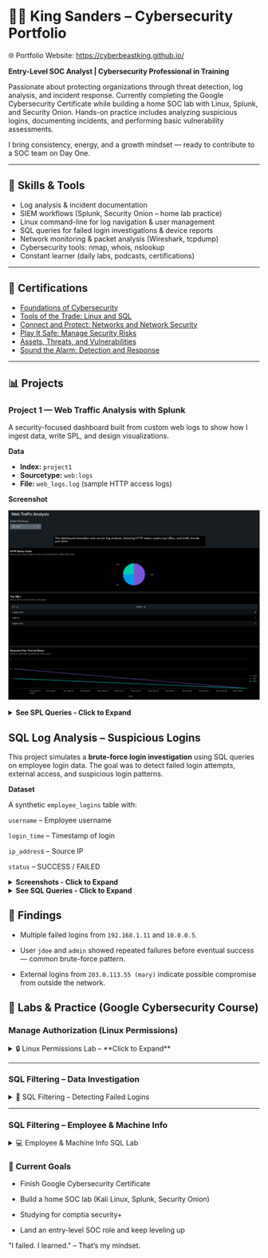 # 👋🏽 King Sanders – Cybersecurity Portfolio
🌐 Portfolio Website: https://cyberbeastking.github.io/

**Entry-Level SOC Analyst | Cybersecurity Professional in Training**

Passionate about protecting organizations through threat detection, log analysis, and incident response. Currently completing the Google Cybersecurity Certificate while building a home SOC lab with Linux, Splunk, and Security Onion. Hands-on practice includes analyzing suspicious logins, documenting incidents, and performing basic vulnerability assessments.

I bring consistency, energy, and a growth mindset — ready to contribute to a SOC team on Day One.

---

## 🧠 Skills & Tools
- Log analysis & incident documentation
- SIEM workflows (Splunk, Security Onion – home lab practice)
- Linux command-line for log navigation & user management
- SQL queries for failed login investigations & device reports
- Network monitoring & packet analysis (Wireshark, tcpdump)
- Cybersecurity tools: nmap, whois, nslookup
- Constant learner (daily labs, podcasts, certifications)

---

## 🔐 Certifications
- [Foundations of Cybersecurity](certifications/coursera-foundations-of-cybersecurity.pdf)
- [Tools of the Trade: Linux and SQL](certifications/coursera-tools-of-the-trade.pdf)
- [Connect and Protect: Networks and Network Security](certifications/coursera-connect-and-protect.pdf)
- [Play It Safe: Manage Security Risks](certifications/coursera-play-it-safe-manage-security-risks.pdf)
- [Assets, Threats, and Vulnerabilities](certifications/Coursera-Assets-Threats-and-Vulnerabilities.pdf)
- [Sound the Alarm: Detection and Response](certifications/Coursera-Sound-the-Alarm-Detection-and-Response.pdf)

---

## 📊 Projects

### Project 1 — Web Traffic Analysis with Splunk
A security-focused dashboard built from custom web logs to show how I ingest data, write SPL, and design visualizations.

**Data**
- **Index:** `project1`
- **Sourcetype:** `web:logs`
- **File:** `web_logs.log` (sample HTTP access logs)

**Screenshot**

![Web Traffic Analysis Dashboard](project/web-traffic-analysis.png)

<details>

**<summary>See SPL Queries - **Click to Expand**</summary>**

#### 1) HTTP Status Codes
```spl
index=project1 sourcetype=web:logs
| stats count by status
| sort - count
```
#### 2) Requests by URL
```sql
index=project1 sourcetype=web:logs
| stats count by url
| sort - count
```
#### 3) Requests Over Time by Status
```sql
index=project1 sourcetype=web:logs
| timechart span=10m count by status
```
#### 4) Top Source IPs
```sql
index=project1 sourcetype=web:logs
| stats count by src_ip
| sort - count
```
</details>

<h2>SQL Log Analysis – Suspicious Logins</h2>

This project simulates a **brute-force login investigation** using SQL queries on employee login data. The goal was to detect failed login attempts, external access, and suspicious login patterns.

**Dataset**

A synthetic `employee_logins` table with:

`username` – Employee username

`login_time` – Timestamp of login

`ip_addres`s – Source IP

`status` – SUCCESS / FAILED

<details>
  
**<summary>Screenshots - Click to Expand</summary>**

- ![Screenshot 1 – All login records](project/project2-sql-log_analysis/screenshot1.png)
- ![Screenshot 2 – External logins](project/project2-sql-log_analysis/screenshot2.png)
- ![Screenshot 3 – Failed → Success sequence](project/project2-sql-log_analysis/screenshot3.png)
- ![Screenshot 4 – Failed attempts per IP](project/project2-sql-log_analysis/screenshot4.png)
- ![Screenshot 5 – Logins over time (by hour)](project/project2-sql-log_analysis/screenshot5.png)
- ![Screenshot 6 – Failed attempts per user](project/project2-sql-log_analysis/screenshot6.png)

</details>

<details>

**<summary>See SQL Queries - **Click to Expand**</summary>**
  
  #### 1) All Login Records
  ```sql
  SELECT * 
FROM employee_logins
ORDER BY login_time;
```
#### 2)External Logins (Outside Internal IP Range)
```sql
SELECT id, username, login_time, ip_address, status
FROM employee_logins
WHERE ip_address NOT LIKE '192.168.%'
  AND ip_address NOT LIKE '10.%'
  AND ip_address NOT LIKE '172.16.%'
ORDER BY login_time;
```
#### 3)First Failed → First Success (Suspicious Sequence)
```sql
WITH first_failed AS (
  SELECT username, MIN(login_time) AS first_failed_time
  FROM employee_logins
  WHERE status = 'FAILED'
  GROUP BY username
),
first_success AS (
  SELECT username, MIN(login_time) AS first_success_time
  FROM employee_logins
  WHERE status = 'SUCCESS'
  GROUP BY username
)
SELECT f.username, f.first_failed_time, s.first_success_time
FROM first_failed f
JOIN first_success s ON f.username = s.username;
```
#### 4) Failed Attempts per IP
```sql
SELECT ip_address, COUNT(*) AS failed_count
FROM employee_logins
WHERE status = 'FAILED'
GROUP BY ip_address
ORDER BY failed_count DESC, ip_address;
```
#### 5) Logins Over Time (by Hour)
```sql
SELECT strftime('%Y-%m-%d %H:00', login_time) AS hour_bucket,
       SUM(CASE WHEN status = 'SUCCESS' THEN 1 ELSE 0 END) AS success_count,
       SUM(CASE WHEN status = 'FAILED' THEN 1 ELSE 0 END) AS failed_count
FROM employee_logins
GROUP BY hour_bucket
ORDER BY hour_bucket;
```
#### 6) Failed Attempts per User
```sql
SELECT username, COUNT(*) AS failed_attempts
FROM employee_logins
WHERE status = 'FAILED'
GROUP BY username
ORDER BY failed_attempts DESC, username;
```
</details>

## 🚩 Findings

- Multiple failed logins from `192.168.1.11` and `10.0.0.5`.

- User `jdoe` and `admin` showed repeated failures before eventual success — common brute-force pattern.

- External logins from `203.0.113.55 (mary)` indicate possible compromise from outside the network.

<h2>🧪 Labs & Practice (Google Cybersecurity Course)</h2>

### Manage Authorization (Linux Permissions)
<details>
<summary>🔒 Linux Permissions Lab – **Click to Expand**</summary>

**PDFs**
- [Current File Permission (PDF)](manage-authorization/current-file-permissions.pdf)  
- [File Permissions in Linux (PDF)](manage-authorization/file-permissions-in-linux.pdf)  

**Screenshots**
- ![Check Details Command](manage-authorization/1-check-details-command.png)  
- ![Permissions Output](manage-authorization/2-permissions-output.png)  
- ![Change Permissions](manage-authorization/3-change-permissions.png)  
- ![Hidden File Permissions](manage-authorization/4-hidden-file-permissions.png)  

</details>

---

### SQL Filtering – Data Investigation
<details>
<summary>📝 SQL Filtering – Detecting Failed Logins</summary>

**PDFs**
- [Apply Filters to SQL Queries (PDF)](sql-filtering-data-investigation-cybersecurity-practice/apply-filters-to-sql-queries.pdf)  
- [Table Format (PDF)](sql-filtering-data-investigation-cybersecurity-practice/table-formats.pdf)  

**Screenshots**
- ![Failed Logins After Hours](sql-filtering-data-investigation-cybersecurity-practice/01_failed_logins_after_hours.png)  
- ![Logins Not From Mexico](sql-filtering-data-investigation-cybersecurity-practice/02_logins_not_from_mexico.png)  
- ![Login Attempts by Dates](sql-filtering-data-investigation-cybersecurity-practice/03_login_attempts_specific_dates.png)  
- ![Marketing Building Logins](sql-filtering-data-investigation-cybersecurity-practice/04_marketing_east_building.png)  
- ![Sales or Finance Logins](sql-filtering-data-investigation-cybersecurity-practice/05_sales_or_finance.png)  
- ![Not IT Department Logins](sql-filtering-data-investigation-cybersecurity-practice/06_not_in_IT_department.png)  

</details>

---

### SQL Filtering – Employee & Machine Info
<details>
<summary>💻 Employee & Machine Info SQL Lab</summary>

**PDFs**
- [Training Activity Report (PDF)](sql-filtering-practice-employee-machine-info/training-activity-report-1.pdf)  

**Screenshots**
- ![All Machines Device ID + OS](sql-filtering-practice-employee-machine-info/sql_results/01_all_machines_device_id_and_os.png)  
- ![Machines Filtered by OS](sql-filtering-practice-employee-machine-info/sql_results/02_machines_filtered_by_os2.png)  
- ![Employees in Finance](sql-filtering-practice-employee-machine-info/sql_results/03_employees_finance_department.png)  
- ![Employees in Sales](sql-filtering-practice-employee-machine-info/sql_results/04_employees_sales_department.png)  
- ![Employee in South Office](sql-filtering-practice-employee-machine-info/sql_results/05_employee_in_south_109_office.png)  
- ![Employees in South Building](sql-filtering-practice-employee-machine-info/sql_results/06_employees_in_south_building_like_query.png)  

</details>



### 📌 Current Goals

- Finish Google Cybersecurity Certificate

- Build a home SOC lab (Kali Linux, Splunk, Security Onion)

- Studying for comptia security+
  
- Land an entry-level SOC role and keep leveling up


"I failed. I learned." – That’s my mindset.

